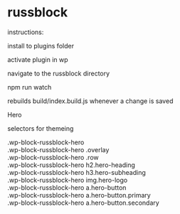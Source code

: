 # russblock

 instructions:

install to plugins folder

activate plugin in wp

navigate to the russblock directory

npm run watch

rebuilds build/index.build.js whenever a change is saved



Hero

selectors for themeing

.wp-block-russblock-hero  
.wp-block-russblock-hero .overlay  
.wp-block-russblock-hero .row  
.wp-block-russblock-hero h2.hero-heading  
.wp-block-russblock-hero h3.hero-subheading  
.wp-block-russblock-hero img.hero-logo  
.wp-block-russblock-hero a.hero-button  
.wp-block-russblock-hero a.hero-button.primary  
.wp-block-russblock-hero a.hero-button.secondary  
